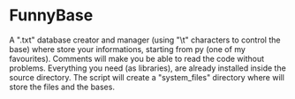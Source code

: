 # FunnyBase

A ".txt" database creator and manager (using "\t" characters to control the base) where store your informations, starting from py (one of my favourites). Comments will make you be able to read the code without problems. Everything you need (as libraries), are already installed inside the source directory. The script will create a "system_files" directory where will store the files and the bases.
